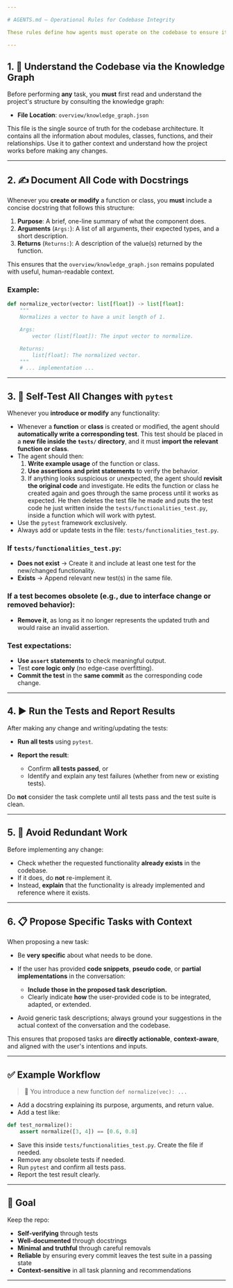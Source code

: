 ```yaml
---

# AGENTS.md – Operational Rules for Codebase Integrity

These rules define how agents must operate on the codebase to ensure it remains **self-testing**, **well-documented**, and **clean**.

---
```


## 1. 🧠 Understand the Codebase via the Knowledge Graph

Before performing **any** task, you **must** first read and understand the project's structure by consulting the knowledge graph:

*   **File Location**: `overview/knowledge_graph.json`

This file is the single source of truth for the codebase architecture. It contains all the information about modules, classes, functions, and their relationships. Use it to gather context and understand how the project works before making any changes.

---

## 2. ✍️ Document All Code with Docstrings

Whenever you **create or modify** a function or class, you **must** include a concise docstring that follows this structure:

1.  **Purpose**: A brief, one-line summary of what the component does.
2.  **Arguments** (`Args:`): A list of all arguments, their expected types, and a short description.
3.  **Returns** (`Returns:`): A description of the value(s) returned by the function.

This ensures that the `overview/knowledge_graph.json` remains populated with useful, human-readable context.

### Example:

```python
def normalize_vector(vector: list[float]) -> list[float]:
    """
    Normalizes a vector to have a unit length of 1.

    Args:
        vector (list[float]): The input vector to normalize.

    Returns:
        list[float]: The normalized vector.
    """
    # ... implementation ...
```

---

## 3. 🧪 Self-Test All Changes with `pytest`

Whenever you **introduce or modify** any functionality:

* Whenever a **function** or **class** is created or modified, the agent should **automatically write a corresponding test**. This test should be placed in a **new file inside the `tests/` directory**, and it must **import the relevant function or class**.
* The agent should then:
    1. **Write example usage** of the function or class.
    2. **Use assertions and print statements** to verify the behavior.
    3. If anything looks suspicious or unexpected, the agent should **revisit the original code** and investigate. He edits the function or class he created again and goes through the same process until it works as expected. He then deletes the test file he made and puts the test code he just written inside the `tests/functionalities_test.py`, inside a function which will work with pytest.
* Use the `pytest` framework exclusively.
* Always add or update tests in the file:
  `tests/functionalities_test.py`.

### If `tests/functionalities_test.py`:

* **Does not exist** → Create it and include at least one test for the new/changed functionality.
* **Exists** → Append relevant new test(s) in the same file.

### If a test becomes **obsolete** (e.g., due to interface change or removed behavior):

* **Remove it**, as long as it no longer represents the updated truth and would raise an invalid assertion.

### Test expectations:

* **Use `assert` statements** to check meaningful output.
* Test **core logic only** (no edge-case overfitting).
* **Commit the test** in the **same commit** as the corresponding code change.

---

## 4. ▶️ Run the Tests and Report Results

After making any change and writing/updating the tests:

* **Run all tests** using `pytest`.
* **Report the result**:

  * Confirm **all tests passed**, or
  * Identify and explain any test failures (whether from new or existing tests).

Do **not** consider the task complete until all tests pass and the test suite is clean.

---

## 5. 🔁 Avoid Redundant Work

Before implementing any change:

* Check whether the requested functionality **already exists** in the codebase.
* If it does, do **not** re-implement it.
* Instead, **explain** that the functionality is already implemented and reference where it exists.

---

## 6. 📋 Propose Specific Tasks with Context

When proposing a new task:

* Be **very specific** about what needs to be done.
* If the user has provided **code snippets**, **pseudo code**, or **partial implementations** in the conversation:

  * **Include those in the proposed task description.**
  * Clearly indicate **how** the user-provided code is to be integrated, adapted, or extended.
* Avoid generic task descriptions; always ground your suggestions in the actual context of the conversation and the codebase.

This ensures that proposed tasks are **directly actionable**, **context-aware**, and aligned with the user's intentions and inputs.

---

## ✅ Example Workflow

> 🔧 You introduce a new function `def normalize(vec): ...`

* Add a docstring explaining its purpose, arguments, and return value.
* Add a test like:

```python
def test_normalize():
    assert normalize([3, 4]) == [0.6, 0.8]
```

* Save this inside `tests/functionalities_test.py`. Create the file if needed.
* Remove any obsolete tests if needed.
* Run `pytest` and confirm all tests pass.
* Report the test result clearly.

---

## 🎯 Goal

Keep the repo:

* **Self-verifying** through tests
* **Well-documented** through docstrings
* **Minimal and truthful** through careful removals
* **Reliable** by ensuring every commit leaves the test suite in a passing state
* **Context-sensitive** in all task planning and recommendations

---
